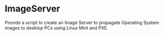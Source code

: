 # ImageServer
Provide a script to create an Image Server to propagate Operating System images to desktop PCs using Linux Mint and PXE.
